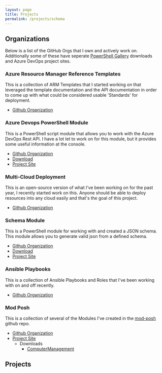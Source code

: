```yaml
---
layout: page
title: Projects
permalink: /projects/schema
---
```

## Organizations

Below is a list of the GitHub Orgs that I own and actively work on. Additionally some of these have seperate [PowerShell Gallery](https://www.powershellgallery.com/) downloads and Azure DevOps project sites.

### Azure Resource Manager Reference Templates

This is a collection of ARM Templates that I started working on that leveraged the template documentation and the API documentation in order to come up with what could be considered usable 'Standards' for deployment.

* [Github Organization](https://github.com/ArmReference)

### Azure Devops PowerShell Module

This is a PowerShell script module that allows you to work with the Azure DevOps Rest API. I have a lot let to work on for this module, but it provides some useful information at the console.

* [Github Organization](https://github.com/Azure-Devops-PowerShell-Module)
* [Download](https://www.powershellgallery.com/packages/AzDevOps)
* [Project Site](https://dev.azure.com/patton-tech/AzDevOps)

### Multi-Cloud Deployment

This is an open-source version of what I've been working on for the past year, I recently started work on this. Anyone should be able to deploy resources into any cloud easily and that's the goal of this project.

* [Github Organization](https://github.com/MultiCloudDeployment)

### Schema Module

This is a PowerShell module for working with and created a JSON schema. This module allows you to generate valid json from a defined schema.

* [Github Organization](https://github.com/SchemaModule)
* [Download](https://www.powershellgallery.com/packages/schema)
* [Project Site](https://dev.azure.com/patton-tech/SchemaModule)

### Ansible Playbooks

This is a collection of Ansible Playbooks and Roles that I've been working with on and off recently.

* [Github Organization](https://github.com/anisble-playbooks)

### Mod Posh

This is a collection of several of the Modules I've created in the [mod-posh](https://github.com/jeffpatton1971/mod-posh) github repo.

* [Github Organization](https://github.com/mod-posh)
* [Project Site](https://dev.azure.com/patton-tech/Mod-Posh)
  * Downloads
    * [ComputerManagement](https://www.powershellgallery.com/packages/ComputerManagement)

## Projects
